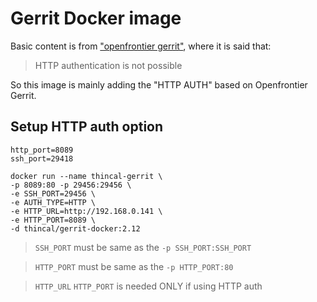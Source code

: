 # Gerrit Docker image

Basic content is from ["openfrontier gerrit"](https://github.com/openfrontier/docker-gerrit), where it is said that:
>  HTTP authentication is not possible

So this image is mainly adding the "HTTP AUTH" based on Openfrontier Gerrit.

## Setup HTTP auth option
    http_port=8089
    ssh_port=29418
    
    docker run --name thincal-gerrit \
    -p 8089:80 -p 29456:29456 \
    -e SSH_PORT=29456 \
    -e AUTH_TYPE=HTTP \
    -e HTTP_URL=http://192.168.0.141 \
    -e HTTP_PORT=8089 \
    -d thincal/gerrit-docker:2.12

> `SSH_PORT` must be same as the `-p SSH_PORT:SSH_PORT`

> `HTTP_PORT` must be same as the `-p HTTP_PORT:80`

> `HTTP_URL` `HTTP_PORT` is needed ONLY if using HTTP auth
